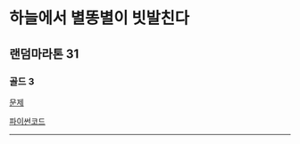 # 하늘에서 별똥별이 빗발친다 
## 랜덤마라톤 31
### 골드 3
[문제](https://www.acmicpc.net/problem/14658)

[파이썬코드](14658.py)

---

